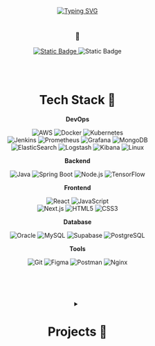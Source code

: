 
<div align="center">
  <a href="https://git.io/typing-svg"><img src="https://readme-typing-svg.demolab.com?font=Inclusive+Sans&weight=500&size=35&pause=1000&color=000000&center=true&vCenter=true&width=600&height=200&lines=Welcome+to+eundeom's+Github+%F0%9F%AA%BD" alt="Typing SVG" /></a>
<br><br> 

###  📧

<p>
  <a href="mailto:hawaivi@gmail.com">
    <img alt="Static Badge" src="https://img.shields.io/badge/eundeom-d8aee5?style=flat-square&logo=Mail.Ru&logoColor=black&color=e4c5ee">
  </a>
  <img alt="Static Badge" src="https://img.shields.io/badge/velog-F2EFE7?style=flat-square&color=bcdce9&link=https://velog.io/@36tfuu/posts">
</p>
<br>

<br>

#  Tech Stack 🏹

<!-- DevOps -->
<p align=center><strong>DevOps</strong></p>
<div align=center class="badges">
  <img alt="AWS" src="https://img.shields.io/badge/AWS-232F3E?style=flat-square&logo=amazonaws&logoColor=white">
  <img alt="Docker" src="https://img.shields.io/badge/Docker-2496ED?style=flat-square&logo=docker&logoColor=white">
  <img alt="Kubernetes" src="https://img.shields.io/badge/Kubernetes-326CE5?style=flat-square&logo=kubernetes&logoColor=white"> <br>
  <img alt="Jenkins" src="https://img.shields.io/badge/Jenkins-D24939?style=flat-square&logo=jenkins&logoColor=white"> 
  <img alt="Prometheus" src="https://img.shields.io/badge/Prometheus-EC008C?style=flat-square&logo=prometheus&logoColor=white"> 
  <img alt="Grafana" src="https://img.shields.io/badge/Grafana-F46800?style=flat-square&logo=grafana&logoColor=white"> 
  <img alt="MongoDB" src="https://img.shields.io/badge/MongoDB-3D8D7A?style=flat-square&logo=MongoDB&logoColor=FFFFFF"> <br>
  <img alt="ElasticSearch" src="https://img.shields.io/badge/Elasticsearch-005571?style=flat-square&logo=elasticsearch&logoColor=white">
  <img alt="Logstash" src="https://img.shields.io/badge/Logstash-9E1D1A?style=flat-square&logo=logstash&logoColor=white"> 
  <img alt="Kibana" src="https://img.shields.io/badge/Kibana-005571?style=flat-square&logo=kibana&logoColor=white"> 
  <img alt="Linux" src="https://img.shields.io/badge/Linux-000000?style=flat-square&logo=linux&logoColor=white">
  <br>
</div>


<!-- Backend -->
<p align=center><strong>Backend</strong></p>
<div align=center class="badges">
  <img alt="Java" src="https://img.shields.io/badge/Java-007396?style=flat-square&logo=java&logoColor=white">
  <img alt="Spring Boot" src="https://img.shields.io/badge/Spring%20Boot-6DB33F?style=flat-square&logo=springboot&logoColor=white">
  <img alt="Node.js" src="https://img.shields.io/badge/Node.js-5D8736?style=flat-square&logo=nodedotjs&logoColor=FFFFFF"> 
  <img alt="TensorFlow" src="https://img.shields.io/badge/TensorFlow-FF6F00?style=flat-square&logo=tensorflow&logoColor=white">  <br>
</div>


<!-- Frontend -->
<p align=center><strong>Frontend</strong></p>
<div align=center class="badges">
  <img alt="React" src="https://img.shields.io/badge/React-0B192C?style=flat-square&logo=REACT"> 
  <img alt="JavaScript" src="https://img.shields.io/badge/JavaScript-F7DF1E?style=flat-square&logo=javascript&logoColor=black"><br>
  <img alt="Next.js" src="https://img.shields.io/badge/Next.js-000000?style=flat-square&logo=next.js&logoColor=white">  
  <img alt="HTML5" src="https://img.shields.io/badge/HTML5-B8001F?style=flat-square&logo=html5&logoColor=white&color=B8001F">
  <img alt="CSS3" src="https://img.shields.io/badge/CSS3-578FCA?style=flat-square&logo=CSS3"> <br>
</div>


<!-- Database -->
<p align=center><strong>Database</strong></p>
<div align=center class="badges">
  <img alt="Oracle" src="https://img.shields.io/badge/Oracle-F80000?style=flat-square&logo=oracle&logoColor=white">
  <img alt="MySQL" src="https://img.shields.io/badge/MySQL-3674B5?style=flat-square&logo=MySQL&logoColor=FFFFFF">
  <img alt="Supabase" src="https://img.shields.io/badge/Supabase-3ECF8E?style=flat-square&logo=Supabase&logoColor=white">
  <img alt="PostgreSQL" src="https://img.shields.io/badge/PostgreSQL-336791?style=flat-square&logo=postgresql&logoColor=white">  <br>
</div>

<!-- Tools -->
<p align=center><strong>Tools</strong></p>
<div align=center class="badges">
  <img alt="Git" src="https://img.shields.io/badge/Git-F05032?style=flat-square&logo=git&logoColor=white">
  <img alt="Figma" src="https://img.shields.io/badge/Figma-F24E1E?style=flat-square&logo=figma&logoColor=white">
  <img alt="Postman" src="https://img.shields.io/badge/Postman-FF6C37?style=flat-square&logo=postman&logoColor=white">
  <img alt="Nginx" src="https://img.shields.io/badge/Nginx-009639?style=flat-square&logo=nginx&logoColor=white">  <br>
</div>
<br>


<br><br>

<details>
  <summary><h1>Projects 📁</h1></summary>
  
| project               | desc                                            | stack                                | link                                                       |
| --------------------- | ----------------------------------------------- | ------------------------------------ | ---------------------------------------------------------- |
| 🎵 **coTrack**        | 협업 플레이리스트 서비스                        | React, supabase, OAuth               | [🔗](https://github.com/eundeom/coTrack)                   |
| 🌐 **Linkey**         | 사용자 맞춤형 링크 관리 및 단축 URL 생성 서비스 | Java, Spring Boot, React, PostgreSQL | [🔗](https://github.com/orgs/Seollal-TF-TEAM/repositories) |
| 🏹 **recoMusic**      | 사용자 취향 기반 음악 추천 서비스               | Python, TensorFlow, React            | [🔗](https://github.com/eundeom/recoMusic)                 |
| 📑 **Braille Reader** | 점자를 음성으로 변환하는 AI 기반 보조 기술 앱   | Flutter, Python, Django              | [🔗](https://github.com/Capston-Designs)                   |

---

### **woori FISA**

| project                           | desc                                                                  | stack                                       | link                                                                 |
| --------------------------------- | --------------------------------------------------------------------- | ------------------------------------------- | -------------------------------------------------------------------- |
| 💳 **card consume data platform** | 카드 소비 데이터를 분석하여 인사이트 제공하는 플랫폼                  | Java, Spring Boot, MySQL, React             | [🔗](https://github.com/eundeom/card_consume_data_platform)          |
| 🛞 **auto project**               | Spring MVC 패턴을 사용한 카드 소비 데이터 플랫폼                      | Spring Boot, Oracle, Axios                  | [🔗](https://github.com/eundeom/auto_project)                        |
| 🔍 **log viewer**                 | 리눅스 서버 로그를 실시간 시각화, 분석할 수 있는 시스템               | Elasticsearch, Kibana, Beats, Ubuntu, MySQL | [🔗](https://github.com/eundeom/log-viewer)                          |
| 🖥 **ELK Stack on VMware**        | VMware 환경에서 ELK Stack을 활용한 로그 수집 및 모니터링 시스템 구축  | ELK Stack, VMware, Linux                    | [🔗](https://github.com/12-hours-is-enough/ELK-Stack-on-VMware)      |
| 🏦 **TomorrowTheInsuranceKing**   | 카드 데이터를 기반으로 보험 상품을 추천해주는 금융 서비스 플랫폼      | Elasticsearch, Kibana, Ubuntu               | [🔗](https://github.com/12-hours-is-enough/TomorrowTheInsuranceKing) |
| 🤝🏼 **son-job-ee**                 | 시니어를 위한 채용 매칭 플랫폼                                        | JSP, java, MySQL                            | [🔗](https://github.com/12-hours-is-enough/son-job-ee)               |
| 🔄 **MSA : Tech Seminar**         | MSA 개념 / 아키텍처 / 모놀리식에서의 전환 방식을 공유하는 기술 세미나 | Kubernetes, Docker, Spring Boot             | [🔗](https://github.com/12-hours-is-enough/seminar)                  |
| 🕒 **LinuxCron**                  | Linux의 Cron 스케줄링을 활용한 자동화 작업을 관리하는 프로젝트        | Shell Script, Linux, Cron                   | [🔗](https://github.com/WEAREKAWAII/LinuxCron)                       |
| 🗃️ **MultiAppStorage**            | 여러 애플리케이션의 데이터를 저장하고 관리하는 통합 스토리지 시스템   | Docker, Spring Boot, MySQL                  | [🔗](https://github.com/WEAREKAWAII/MultiAppStorage)                 |
| 💥 **stress test monioting**      | 서버 및 애플리케이션의 부하 테스트 및 성능 모니터링 시스템            | Prometheus, Grafana, Docker                 | [🔗](https://github.com/WEAREHEJH/stress_test_monioting)             |

</details>
</div>

